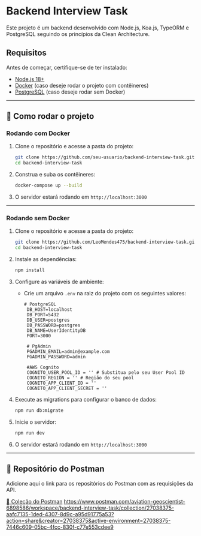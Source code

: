 # Backend Interview Task

Este projeto é um backend desenvolvido com Node.js, Koa.js, TypeORM e PostgreSQL seguindo os princípios da Clean Architecture.

## Requisitos

Antes de começar, certifique-se de ter instalado:

- [Node.js 18+](https://nodejs.org/)
- [Docker](https://www.docker.com/get-started) (caso deseje rodar o projeto com contêineres)
- [PostgreSQL](https://www.postgresql.org/) (caso deseje rodar sem Docker)

---

## 🚀 Como rodar o projeto

### Rodando com Docker

1. Clone o repositório e acesse a pasta do projeto:

   ```sh
   git clone https://github.com/seu-usuario/backend-interview-task.git
   cd backend-interview-task
   ```

2. Construa e suba os contêineres:

   ```sh
   docker-compose up --build
   ```

3. O servidor estará rodando em `http://localhost:3000`

---

### Rodando sem Docker

1. Clone o repositório e acesse a pasta do projeto:

   ```sh
   git clone https://github.com/LeoMendes475/backend-interview-task.git
   cd backend-interview-task
   ```

2. Instale as dependências:

   ```sh
   npm install
   ```

3. Configure as variáveis de ambiente:

   - Crie um arquivo `.env` na raiz do projeto com os seguintes valores:

     ```env
     # PostgreSQL
      DB_HOST=localhost
      DB_PORT=5432
      DB_USER=postgres
      DB_PASSWORD=postgres
      DB_NAME=UserIdentityDB
      PORT=3000
      
      # PgAdmin
      PGADMIN_EMAIL=admin@example.com
      PGADMIN_PASSWORD=admin
      
      #AWS Cognito
      COGNITO_USER_POOL_ID = '' # Substitua pelo seu User Pool ID
      COGNITO_REGION = '' # Região do seu pool
      COGNITO_APP_CLIENT_ID = ''
      COGNITO_APP_CLIENT_SECRET = ''
     ```

4. Execute as migrations para configurar o banco de dados:

   ```sh
   npm run db:migrate
   ```

5. Inicie o servidor:

   ```sh
   npm run dev
   ```

6. O servidor estará rodando em `http://localhost:3000`

---

## 🔗 Repositório do Postman

Adicione aqui o link para os repositórios do Postman com as requisições da API.

[🔗 Coleção do Postman]([#](https://www.postman.com/aviation-geoscientist-6898586/workspace/backend-interview-task/collection/27038375-aafc7135-1ded-4307-8d9c-a95d91775a53?action=share&creator=27038375&active-environment=27038375-7446c609-05bc-4fcc-830f-c77e553cdee9))
https://www.postman.com/aviation-geoscientist-6898586/workspace/backend-interview-task/collection/27038375-aafc7135-1ded-4307-8d9c-a95d91775a53?action=share&creator=27038375&active-environment=27038375-7446c609-05bc-4fcc-830f-c77e553cdee9

